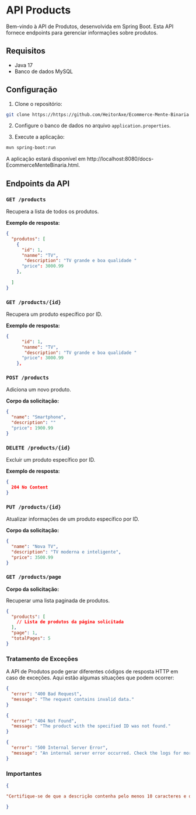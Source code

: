 # API Products
 
Bem-vindo à API de Produtos, desenvolvida em Spring Boot. Esta API fornece endpoints para gerenciar informações sobre produtos.
 
## Requisitos
 
- Java 17 
- Banco de dados MySQL 
 
## Configuração
 
1. Clone o repositório:
 
```bash
git clone https://https://github.com/HeitorAxe/Ecommerce-Mente-Binaria
```
 
2. Configure o banco de dados no arquivo `application.properties`.
 
3. Execute a aplicação:
 
```bash
mvn spring-boot:run
```
 
A aplicação estará disponível em http://localhost:8080/docs-EcommerceMenteBinaria.html.
 
## Endpoints da API
 
### `GET /products`
 
Recupera a lista de todos os produtos.
 
**Exemplo de resposta:**
```json
{
  "produtos": [
    {
      "id": 1,
      "nanme": "TV",
       "description": "TV grande e boa qualidade "
      "price": 3000.99
    },
    
  ]
}
```
 
### `GET /products/{id}`
 
Recupera um produto específico por ID.
 
**Exemplo de resposta:**
```json
{
      "id": 1,
      "nanme": "TV",
       "description": "TV grande e boa qualidade "
      "price": 3000.99
    },
```
 
### `POST /products`
 
Adiciona um novo produto.
 
**Corpo da solicitação:**
```json
{
  "name": "Smartphone",
  "description": ""
  "price": 1900.99
}
```

### `DELETE /products/{id}`

Excluir um produto específico por ID.

**Exemplo de resposta:**
```json
{
  204 No Content
}
```

### `PUT /products/{id}`

Atualizar informações de um produto específico por ID.

**Corpo da solicitação:**
```json
{
  "name": "Nova TV",
  "description": "TV moderna e inteligente",
  "price": 3500.99
}
```
### `GET /products/page`
**Corpo da solicitação:**

Recuperar uma lista paginada de produtos.

```json
{
  "products": [
    // Lista de produtos da página solicitada
  ],
  "page": 1,
  "totalPages": 5
}
```

### Tratamento de Exceções

A API de Produtos pode gerar diferentes códigos de resposta HTTP em caso de exceções. Aqui estão algumas situações que podem ocorrer:

```json
{
  "error": "400 Bad Request",
  "message": "The request contains invalid data."
}

{
  "error": "404 Not Found",
  "message": "The product with the specified ID was not found."
}

{
  "error": "500 Internal Server Error",
  "message": "An internal server error occurred. Check the logs for more details."
}


```

### Importantes
```json
{

"Certifique-se de que a descrição contenha pelo menos 10 caracteres e que o preço seja um valor não negativo."

}
```
